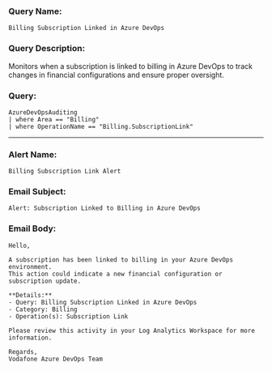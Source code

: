 ### Query Name:  
`Billing Subscription Linked in Azure DevOps`

### Query Description:  
Monitors when a subscription is linked to billing in Azure DevOps to track changes in financial configurations and ensure proper oversight.

### Query:  
```kql
AzureDevOpsAuditing
| where Area == "Billing"
| where OperationName == "Billing.SubscriptionLink"
```

---

### Alert Name:  
`Billing Subscription Link Alert`

### Email Subject:  
`Alert: Subscription Linked to Billing in Azure DevOps`

### Email Body:  
```
Hello,

A subscription has been linked to billing in your Azure DevOps environment.  
This action could indicate a new financial configuration or subscription update.

**Details:**  
- Query: Billing Subscription Linked in Azure DevOps  
- Category: Billing  
- Operation(s): Subscription Link

Please review this activity in your Log Analytics Workspace for more information.

Regards,  
Vodafone Azure DevOps Team
```

